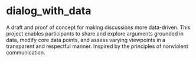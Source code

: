 # dialog_with_data
A draft and proof of concept for making discussions more data-driven. This project enables participants to share and explore arguments grounded in data, modify core data points, and assess varying viewpoints in a transparent and respectful manner. Inspired by the principles of nonviolent communication.
